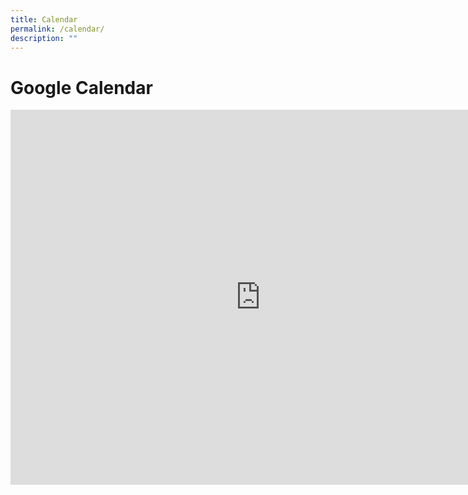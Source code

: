```yaml
---
title: Calendar
permalink: /calendar/
description: ""
---
```

# Google Calendar


<iframe src="https://calendar.google.com/calendar/embed?src=hgssingapore%40gmail.com&ctz=Asia%2FSingapore" style="border: 0" width="800" height="600" frameborder="0" scrolling="no"></iframe>